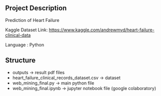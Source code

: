 ## Project Description
Prediction of Heart Failure

Kaggle Dataset Link: https://www.kaggle.com/andrewmvd/heart-failure-clinical-data

Language : Python

## Structure
* outputs -> result pdf files
* heart_failure_clinical_records_dataset.csv -> dataset
* web_mining_final.py -> main python file
* web_mining_final.ipynb -> jupyter notebook file (google colaboratory)
